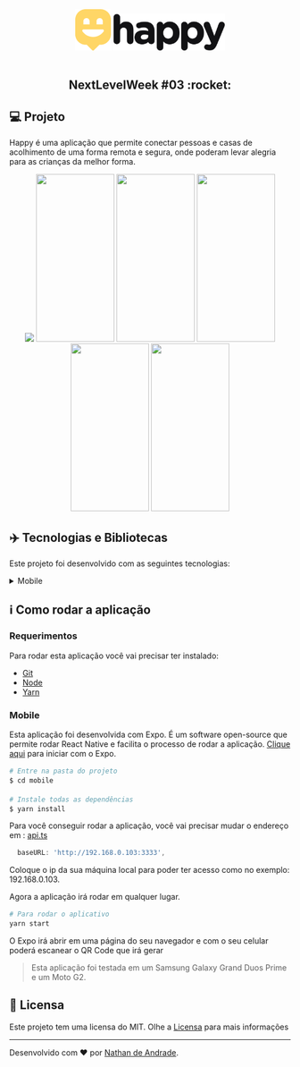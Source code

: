<div align="center">
    <img src="https://github.com/Nathan-Andrade/happy-web/blob/master/src/images/logo-icon.png?raw=true" />  <img src="https://raw.githubusercontent.com/rocketseat-education/nlw-03-omnistack/b213546a933add51d25db81650d8a62c654ea0f1/.github/logo.svg" width="200px"/>
</div>

<br />

<h2 align="center">
    NextLevelWeek #03 :rocket:
</h2>

  

<p align="center">
  
</p>


## :computer: Projeto

 Happy é uma aplicação que permite conectar pessoas e casas de acolhimento de uma forma remota e segura, onde poderam levar alegria para as crianças da melhor forma.

 <p align="center">
  <img src="https://github.com/Nathan-Andrade/happyMobile/blob/master/assets/splash.png?raw=true" height="300px"> <img src="https://github.com/Nathan-Andrade/happyMobile/blob/master/github/Screenshot_20201018-185327.png?raw=true" height="300px" width="140px"> <img src="https://github.com/Nathan-Andrade/happyMobile/blob/master/github/Screenshot_20201018-185341.png?raw=true" height="300px" width="140px"> <img src="https://github.com/Nathan-Andrade/happyMobile/blob/master/github/Screenshot_20201018-185350.png?raw=true" height="300px" width="140px"> <img src="https://github.com/Nathan-Andrade/happyMobile/blob/master/github/Screenshot_20201018-185359.png?raw=true" height="300px" width="140px"> <img src="https://github.com/Nathan-Andrade/happyMobile/blob/master/github/Screenshot_20201018-185402.png?raw=true" height="300px" width="140px">
</p>

 ## :airplane: Tecnologias e Bibliotecas

Este projeto foi desenvolvido com as seguintes tecnologias:

<details>
  <summary>Mobile</summary>

-   [React Native](https://reactnative.dev/)
-   [Expo](https://expo.io/learn)
-   [@expo/vector-icons](https://docs.expo.io/guides/icons/)
-   [expo-image-picker](https://docs.expo.io/tutorial/image-picker/#installing-expo-image-picker)
-   [Styled Components](https://styled-components.com/)
-   [Typescript](https://www.typescriptlang.org/)
-   [React Navigation](https://reactnavigation.org/)
-   [Axios](https://www.npmjs.com/package/axios)
-   [Expo Google Fonts](https://github.com/expo/google-fonts)
-   [React-native-maps](https://github.com/expo/react-native-appearance)
-   [Prettier](https://prettier.io/)
-   [VS Code](https://code.visualstudio.com/)

</details>

## :information_source: Como rodar a aplicação

### Requerimentos

Para rodar esta aplicação você vai precisar ter instalado:
* [Git](https://git-scm.com)
* [Node](https://nodejs.org/)
* [Yarn](https://yarnpkg.com/)

### Mobile

Esta aplicação foi desenvolvida com Expo. É um software open-source que permite rodar React Native e facilita o processo de rodar a aplicação. [Clique aqui](https://expo.io/learn) para iniciar com o Expo.

```bash
# Entre na pasta do projeto
$ cd mobile

# Instale todas as dependências
$ yarn install
```

Para você conseguir rodar a aplicação, você vai precisar mudar o endereço em :
[api.ts](https://github.com/Nathan-Andrade/happyMobile/blob/master/src/services/api.ts)
```javascript
  baseURL: 'http://192.168.0.103:3333',
```
Coloque o ip da sua máquina local para poder ter acesso como no exemplo: 192.168.0.103.

Agora a aplicação irá rodar em qualquer lugar.

```bash
# Para rodar o aplicativo
yarn start
```

O Expo irá abrir em uma página do seu navegador e com o seu celular poderá escanear o QR Code que irá gerar

> Esta aplicação foi testada em um Samsung Galaxy Grand Duos Prime  e um Moto G2.

## :memo: Licensa

Este projeto tem uma licensa do MIT. Olhe a [Licensa](https://github.com/Nathan-Andrade/happyMobile/blob/master/package.json) para mais informações

---

Desenvolvido com ❤️ por <a href="https://www.linkedin.com/in/nathan-a-1b9436124/">Nathan de Andrade</a>.
